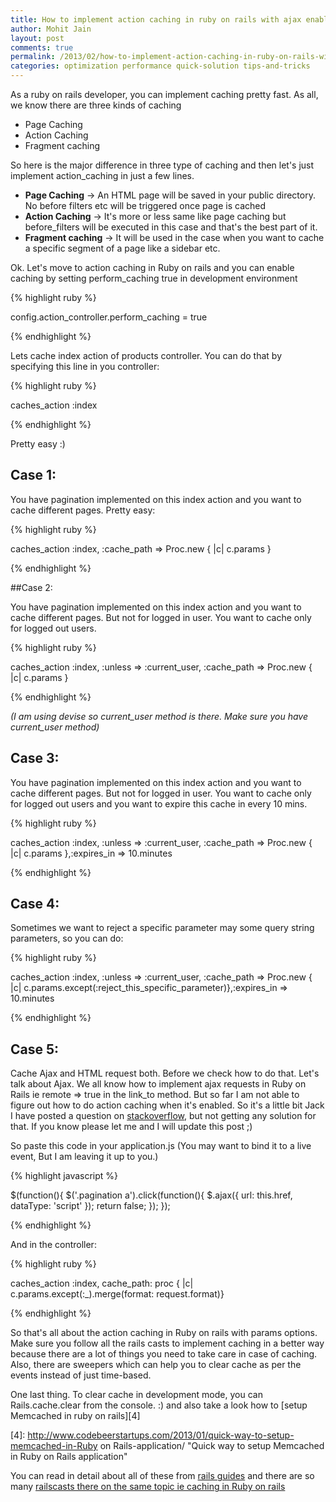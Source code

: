 ```yaml
---
title: How to implement action caching in ruby on rails with ajax enabled
author: Mohit Jain
layout: post
comments: true
permalink: /2013/02/how-to-implement-action-caching-in-ruby-on-rails-with-ajax-enabled/
categories: optimization performance quick-solution tips-and-tricks
---
```


As a ruby on rails developer, you can implement caching pretty fast. As all, we know there are three kinds of caching

*   Page Caching
*   Action Caching
*   Fragment caching

 <!--more-->


So here is the major difference in three type of caching and then let's just implement action_caching in just a few lines.

* **Page Caching** -> An HTML page will be saved in your public directory. No before filters etc will be triggered once page is cached
* **Action Caching** ->  It's more or less same like page caching but before_filters will be executed in this case and that's the best part of it.
* **Fragment caching** -> It will be used in the case when you want to cache a specific segment of a page like a sidebar etc.

Ok. Let's move to action caching in Ruby on rails and you can enable caching by setting perform_caching true in development environment

{% highlight ruby %}

config.action_controller.perform_caching = true

{% endhighlight %}

Lets cache index action of products controller. You can do that by specifying this line in you controller:

{% highlight ruby %}

caches_action :index

{% endhighlight %}

Pretty easy :)

## Case 1:

You have pagination implemented on this index action and you want to cache different pages. Pretty easy:

{% highlight ruby %}

caches_action :index, :cache_path => Proc.new { |c| c.params }

{% endhighlight %}

##Case 2:

You have pagination implemented on this index action and you want to cache different pages. But not for logged in user. You want to cache only for logged out users.

{% highlight ruby %}

caches_action :index, :unless => :current_user, :cache_path => Proc.new { |c| c.params }

{% endhighlight %}

*(I am using devise so current_user method is there. Make sure you have current_user method)*

## Case 3:

You have pagination implemented on this index action and you want to cache different pages. But not for logged in user. You want to cache only for logged out users and you want to expire this cache in every 10 mins.

{% highlight ruby %}

caches_action :index, :unless => :current_user, :cache_path => Proc.new { |c| c.params },:expires_in => 10.minutes

{% endhighlight %}


## Case 4:

Sometimes we want to reject a specific parameter may some query string parameters, so you can do:

{% highlight ruby %}

caches_action :index, :unless => :current_user, :cache_path => Proc.new { |c| c.params.except(:reject_this_specific_parameter)},:expires_in => 10.minutes

{% endhighlight %}

## Case 5:

Cache Ajax and HTML request both. Before we check how to do that. Let's talk about Ajax. We all know how to implement ajax requests in Ruby on Rails ie remote => true in the link_to method. But so far I am not able to figure out how to do action caching when it's enabled. So it's a little bit Jack I have posted a question on [stackoverflow][3], but not getting any solution for that. If you know please let me and I will update this post ;)

 [3]: http://stackoverflow.com/q/13635548/179855

So paste this code in your application.js (You may want to bind it to a live event, But I am leaving it up to you.)

{% highlight javascript %}

$(function(){
  $('.pagination a').click(function(){
    $.ajax({
      url: this.href,
      dataType: 'script'
    });
    return false;
  });
});

{% endhighlight %}

And in the controller:

{% highlight ruby %}

caches_action :index, cache_path: proc { |c| c.params.except(:_).merge(format: request.format)}

{% endhighlight %}

So that's all about the action caching in Ruby on rails with params options. Make sure you follow all the rails casts to implement caching in a better way because there are a lot of things you need to take care in case of caching. Also, there are sweepers which can help you to clear cache as per the events instead of just time-based.

One last thing. To clear cache in development mode, you can Rails.cache.clear from the console. :) and also take a look how to [setup Memcached in ruby on rails][4]

 [4]: http://www.codebeerstartups.com/2013/01/quick-way-to-setup-memcached-in-Ruby on Rails-application/ "Quick way to setup Memcached in Ruby on Rails application"


You can read in detail about all of these from [rails guides][1] and there are so many [railscasts there on the same topic ie caching in Ruby on rails][2]

  [1]: http://guides.rubyonrails.org/caching_with_rails.html "Caching in ruby on rails"
  [2]: http://railscasts.com/episodes?search=caching "Caching in ruby on rails"
